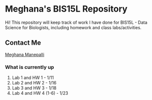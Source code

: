 # Meghana's BIS15L Repository

Hi! This repository will keep track of work I have done for BIS15L - Data Science for Biologists, including homework and class labs/activities.   

## Contact Me
[Meghana Manepalli](mmanepalli@ucdavis.edu)

### What is currently up
1. Lab 1 and HW 1 - 1/11
2. Lab 2 and HW 2 - 1/16
3. Lab 3 and HW 3 - 1/18
4. Lab 4 and HW 4 (1-6) - 1/23
